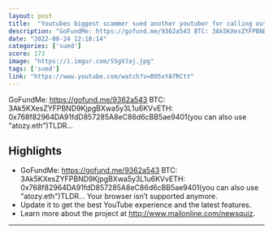 ```yaml
---
layout: post
title:  "Youtubes biggest scammer sued another youtuber for calling out his shit"
description: "GoFundMe: https://gofund.me/9362a543 BTC: 3Ak5KXesZYFPBND9KjpgBXwa5y3L1u6KVvETH: 0x768f82964DA91fdD857285A8eC86d6cBB5ae9401(you can also use \"atozy.eth\")TLDR..."
date: "2022-08-24 12:18:14"
categories: ['sued']
score: 173
image: "https://i.imgur.com/SSgVJaj.jpg"
tags: ['sued']
link: "https://www.youtube.com/watch?v=B95xYAfRCtY"
---
```


GoFundMe: https://gofund.me/9362a543 BTC: 3Ak5KXesZYFPBND9KjpgBXwa5y3L1u6KVvETH: 0x768f82964DA91fdD857285A8eC86d6cBB5ae9401(you can also use \"atozy.eth\")TLDR...

## Highlights

- GoFundMe: https://gofund.me/9362a543 BTC: 3Ak5KXesZYFPBND9KjpgBXwa5y3L1u6KVvETH: 0x768f82964DA91fdD857285A8eC86d6cBB5ae9401(you can also use "atozy.eth")TLDR...    Your browser isn’t supported anymore.
- Update it to get the best YouTube experience and the latest features.
- Learn more about the project at http://www.mailonline.com/newsquiz.

---
